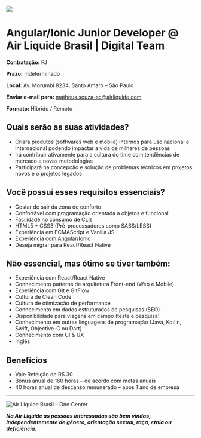 ![](https://i.ibb.co/m8T361h/frontend-stack.jpg)

# Angular/Ionic Junior Developer @ Air Liquide Brasil | Digital Team

**Contratação:** PJ

**Prazo:** Indeterminado

**Local:** Av. Morumbi 8234, Santo Amaro – São Paulo

**Enviar e-mail para:** matheus.souza-sc@airliquide.com

**Formato:** Híbrido / Remoto

## Quais serão as suas atividades?

- Criará produtos (softwares web e mobile) internos para uso nacional e internacional
  podendo impactar a vida de milhares de pessoas
- Irá contribuir ativamente para a cultura do time com tendências de mercado e novas
  metodologias
- Participará na concepção e solução de problemas técnicos em projetos novos e o projetos
  legados

## **Você possui esses requisitos essenciais?**

- Gostar de sair da zona de conforto
- Confortável com programação orientada a objetos e funcional
- Facilidade no consumo de CLIs
- HTML5 + CSS3 (Pré-processadores como SASS/LESS)
- Experiência em ECMAScript e Vanilla JS
- Experiência com Angular/Ionic
- Deseja migrar para React/React Native

## **Não essencial, mas ótimo se tiver também:**

- Experiência com React/React Native
- Conhecimento patterns de arquitetura Front-end (Web e Mobile)
- Experiência com Git e GitFlow
- Cultura de Clean Code
- Cultura de otimização de performance
- Conhecimento em dados estruturados de pesquisas (SEO)
- Disponibilidade para viagens em campo (teste e pesquisa)
- Conhecimento em outras linguagens de programação (Java, Kotlin, Swift, Objective-C ou Dart)
- Conhecimento com UI & UX
- Inglês

## Benefícios

- Vale Refeição de R$ 30
- Bônus anual de 160 horas – de acordo com metas anuais
- 40 horas anual de descanso remunerado – após 1 ano de empresa

---

<img src="https://i.ibb.co/K60cQCn/Group-1.png" alt="Air Liquide Brasil – One Center" border="0" />

_**Na Air Liquide as pessoas interessadas são bem vindas, independentemente de gênero, orientação sexual, raça, etnia ou deficiência.**_
